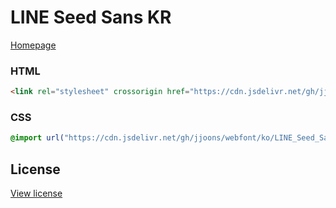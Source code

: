 # LINE Seed Sans KR

[Homepage](https://seed.line.me/index_kr.html)

### HTML
```html
<link rel="stylesheet" crossorigin href="https://cdn.jsdelivr.net/gh/jjoons/webfont/ko/LINE_Seed_Sans_KR/font.min.css" />
```

### CSS
```css
@import url("https://cdn.jsdelivr.net/gh/jjoons/webfont/ko/LINE_Seed_Sans_KR/font.min.css");
```

## License
[View license](LICENSE.txt)

